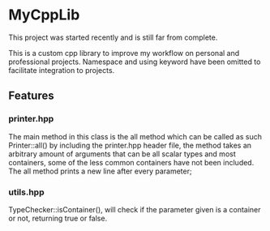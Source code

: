 # MyCppLib

This project was started recently and is still far from complete.

This is a custom cpp library to improve my workflow on personal and professional projects.
Namespace and using keyword have been omitted to facilitate integration to projects.

## Features

### printer.hpp

  The main method in this class is the all method which can be called as such Printer::all() by including the printer.hpp header file, the method takes an arbitrary amount of arguments that can be all scalar types and most containers, some of the less common containers have not been included. The all method prints a new line after every parameter;
  
### utils.hpp

  TypeChecker::isContainer(), will check if the parameter given is a container or not, returning true or false.
